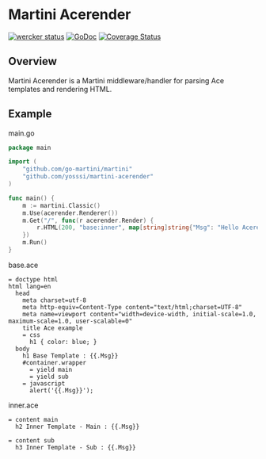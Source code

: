 # Martini Acerender

[![wercker status](https://app.wercker.com/status/1cdc361a2374b8f28022c7fd2f8792b5/m "wercker status")](https://app.wercker.com/project/bykey/1cdc361a2374b8f28022c7fd2f8792b5)
[![GoDoc](https://godoc.org/github.com/yosssi/martini-acerender?status.svg)](https://godoc.org/github.com/yosssi/martini-acerender)
[![Coverage Status](https://img.shields.io/coveralls/yosssi/martini-acerender.svg??branch=HEAD)](https://coveralls.io/r/yosssi/martini-acerender?branch=HEAD)

## Overview

Martini Acerender is a Martini middleware/handler for parsing Ace templates and rendering HTML.

## Example

main.go

```go
package main

import (
	"github.com/go-martini/martini"
	"github.com/yosssi/martini-acerender"
)

func main() {
	m := martini.Classic()
	m.Use(acerender.Renderer())
	m.Get("/", func(r acerender.Render) {
		r.HTML(200, "base:inner", map[string]string{"Msg": "Hello Acerender"}, nil)
	})
	m.Run()
}
```

base.ace

```ace
= doctype html
html lang=en
  head
    meta charset=utf-8
    meta http-equiv=Content-Type content="text/html;charset=UTF-8"
    meta name=viewport content="width=device-width, initial-scale=1.0, maximum-scale=1.0, user-scalable=0"
    title Ace example
    = css
      h1 { color: blue; }
  body
    h1 Base Template : {{.Msg}}
    #container.wrapper
      = yield main
      = yield sub
    = javascript
      alert('{{.Msg}}');
```

inner.ace

```ace
= content main
  h2 Inner Template - Main : {{.Msg}}

= content sub
  h3 Inner Template - Sub : {{.Msg}}
```
